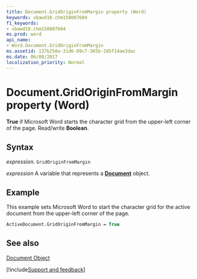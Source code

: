 ```yaml
---
title: Document.GridOriginFromMargin property (Word)
keywords: vbawd10.chm158007604
f1_keywords:
- vbawd10.chm158007604
ms.prod: word
api_name:
- Word.Document.GridOriginFromMargin
ms.assetid: 137b250a-31d6-89c7-365b-285f14ae3dac
ms.date: 06/08/2017
localization_priority: Normal
---
```



# Document.GridOriginFromMargin property (Word)

 **True** if Microsoft Word starts the character grid from the upper-left corner of the page. Read/write **Boolean**.


## Syntax

_expression_. `GridOriginFromMargin`

_expression_ A variable that represents a **[Document](Word.Document.md)** object.


## Example

This example sets Microsoft Word to start the character grid for the active document from the upper-left corner of the page.


```vb
ActiveDocument.GridOriginFromMargin = True
```


## See also


[Document Object](Word.Document.md)

[!include[Support and feedback](~/includes/feedback-boilerplate.md)]
